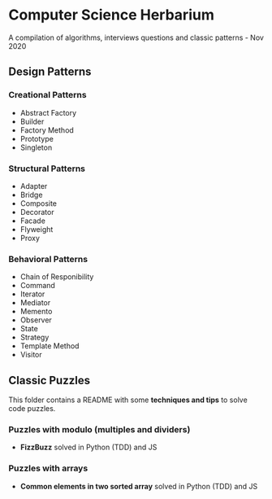 # Computer Science Herbarium

A compilation of algorithms, interviews questions and classic patterns - Nov 2020

## Design Patterns

### Creational Patterns

- Abstract Factory
- Builder
- Factory Method
- Prototype
- Singleton

### Structural Patterns

- Adapter
- Bridge
- Composite
- Decorator
- Facade
- Flyweight
- Proxy

### Behavioral Patterns

- Chain of Responibility
- Command
- Iterator
- Mediator
- Memento
- Observer
- State
- Strategy
- Template Method
- Visitor

## Classic Puzzles

This folder contains a README with some __techniques and tips__ to solve code puzzles.

### Puzzles with modulo (multiples and dividers)

- __FizzBuzz__ solved in Python (TDD) and JS

### Puzzles with arrays

- __Common elements in two sorted array__ solved in Python (TDD) and JS